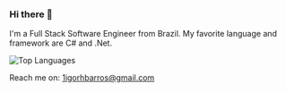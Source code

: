 ### Hi there 👋

I'm a Full Stack Software Engineer from Brazil. My favorite language and framework are C# and .Net.

![Top Languages](https://github-readme-stats.vercel.app/api/top-langs/?username=igorthebarros&layout=compact&theme=tokyonight)

Reach me on: 1igorhbarros@gmail.com
<!--
**igorthebarros/igorthebarros** is a ✨ _special_ ✨ repository because its `README.md` (this file) appears on your GitHub profile.

Here are some ideas to get you started:

- 🔭 I’m currently working on ...
- 🌱 I’m currently learning ...
- 👯 I’m looking to collaborate on ...
- 🤔 I’m looking for help with ...
- 💬 Ask me about ...
- 📫 How to reach me: ...
- 😄 Pronouns: ...
- ⚡ Fun fact: ...
-->
